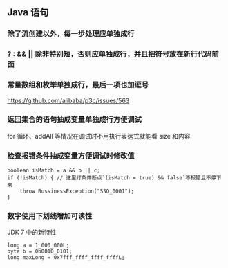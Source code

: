 ## Java 语句


### 除了流创建以外，每一步处理应单独成行

### ? : && || 除非特别短，否则应单独成行，并且把符号放在新行代码前面

### 常量数组和枚举单独成行，最后一项也加逗号

https://github.com/alibaba/p3c/issues/563


### 返回集合的语句抽成变量单独成行方便调试

for 循环、addAll 等情况在调试时不用执行表达式就能看 size 和内容


### 检查报错条件抽成变量方便调试时修改值

```
boolean isMatch = a && b || c;
if (!isMatch) { // 这里打条件断点`(isMatch = true) && false`不报错且不停下来
    throw BussinessException("SSO_0001");
}
```


### 数字使用下划线增加可读性

JDK 7 中的新特性
```
long a = 1_000_000L;
byte b = 0b0010_0101;
long maxLong = 0x7fff_ffff_ffff_ffffL;
```
